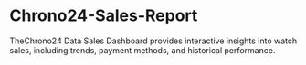 # Chrono24-Sales-Report
TheChrono24 Data Sales Dashboard provides interactive insights into watch sales, including trends, payment methods, and historical performance.

